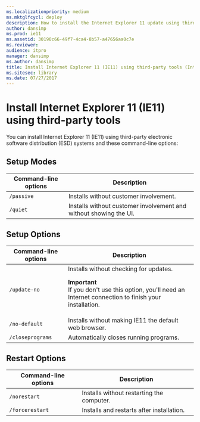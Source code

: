 ```yaml
---
ms.localizationpriority: medium
ms.mktglfcycl: deploy
description: How to install the Internet Explorer 11 update using third-party tools and command-line options.
author: dansimp
ms.prod: ie11
ms.assetid: 30190c66-49f7-4ca4-8b57-a47656aa0c7e
ms.reviewer: 
audience: itpro
manager: dansimp
ms.author: dansimp
title: Install Internet Explorer 11 (IE11) using third-party tools (Internet Explorer 11 for IT Pros)
ms.sitesec: library
ms.date: 07/27/2017
---
```



# Install Internet Explorer 11 (IE11) using third-party tools
You can install Internet Explorer 11 (IE11) using third-party electronic software distribution (ESD) systems and these command-line options:

## Setup Modes

|Command-line options |Description                                           |
|---------------------|------------------------------------------------------|
|`/passive` |Installs without customer involvement.                          |
|`/quiet` |Installs without customer involvement and without showing the UI. |

## Setup Options

|Command-line options |Description                                           |
|---------------------|------------------------------------------------------|
|`/update-no` |Installs without checking for updates.<p>**Important**<br>If you don't use this option, you'll need an Internet connection to finish your installation.                                                                |
|`/no-default`     |Installs without making IE11 the default web browser.    |
|`/closeprograms` |Automatically closes running programs.                    |


## Restart Options

|Command-line options |Description                                           |
|---------------------|------------------------------------------------------|
|`/norestart`    |Installs without restarting the computer.                  |
|`/forcerestart` |Installs and restarts after installation.                  |

 

 

 




